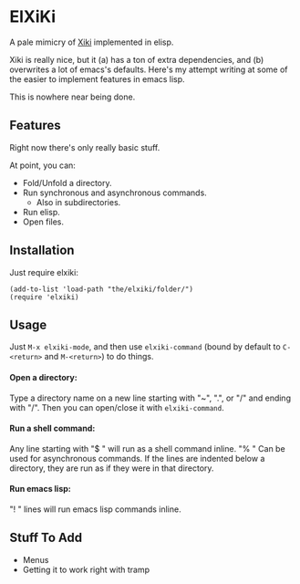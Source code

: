 ElXiKi
======

A pale mimicry of [Xiki](http://xiki.org) implemented in elisp.

Xiki is really nice, but it (a) has a ton of extra dependencies, and
(b) overwrites a lot of emacs's defaults. Here's my attempt writing at
some of the easier to implement features in emacs lisp.

This is nowhere near being done.

Features
--------

Right now there's only really basic stuff.

At point, you can:

* Fold/Unfold a directory.
* Run synchronous and asynchronous commands.
  * Also in subdirectories.
* Run elisp.
* Open files.


Installation
------------

Just require elxiki:

    (add-to-list 'load-path "the/elxiki/folder/")
    (require 'elxiki)

Usage
-----

Just `M-x elxiki-mode`, and then use `elxiki-command` (bound by
default to `C-<return>` and `M-<return>`) to do things.

#### Open a directory:

Type a directory name on a new line starting with "~", ".", or "/" and
ending with "/". Then you can open/close it with `elxiki-command`.

#### Run a shell command:

Any line starting with "$ " will run as a shell command inline. "% "
Can be used for asynchronous commands. If the lines are indented below
a directory, they are run as if they were in that directory.

#### Run emacs lisp:
"! " lines will run emacs lisp commands inline.

Stuff To Add
------------

* Menus
* Getting it to work right with tramp
